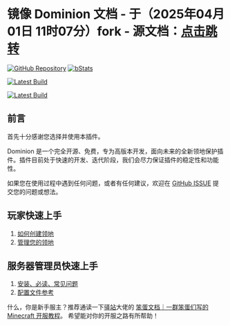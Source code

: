 # 镜像 Dominion 文档 - 于（2025年04月01日 11时07分）fork - 源文档：[点击跳转](https://dominion.lunadeer.cn)

[![GitHub Repository](https://img.shields.io/badge/仓库地址-GitHub-blue?logo=github)](https://github.com/ColdeZhang/Dominion)
[![bStats](https://img.shields.io/badge/bStats-数据统计-eacd76?logo=google-analytics)](https://bstats.org/plugin/bukkit/Dominion/21445)

[![Latest Build](https://img.shields.io/github/v/release/ColdeZhang/Dominion?label=%E6%9C%80%E6%96%B0%E6%9E%84%E5%BB%BA%E4%B8%8B%E8%BD%BD&logo=github&color=0aa344)](https://github.com/ColdeZhang/Dominion/releases/latest)

[![Latest Build](https://img.shields.io/github/v/release/ColdeZhang/Dominion?label=%E5%A4%87%E7%94%A8%E4%B8%8B%E8%BD%BD%E5%9C%B0%E5%9D%80&logo=gitea&color=0aa344)](https://ssl.lunadeer.cn:14446/mirror/Dominion/releases)

## 前言

首先十分感谢您选择并使用本插件。

Dominion 是一个完全开源、免费，专为高版本开发，面向未来的全新领地保护插件。插件目前处于快速的开发、迭代阶段，我们会尽力保证插件的稳定性和功能性。

如果您在使用过程中遇到任何问题，或者有任何建议，欢迎在 [GitHub ISSUE](https://github.com/ColdeZhang/Dominion/issues) 提交您的问题或想法。

## 玩家快速上手

1. [如何创建领地](create-dominion.md)
2. [管理您的领地](manage-dominion/README.md)

## 服务器管理员快速上手

1. [安装、必读、常见问题](operator/README.md)
2. [配置文件参考](operator/config.md)

什么，你是新手服主？推荐通读一下[驿站](https://github.com/postyizhan)大佬的 [笨蛋文档｜一群笨蛋们写的 Minecraft 开服教程](https://yizhan.wiki/NitWikit/Java/intro)。
希望能对你的开服之路有所帮助！

